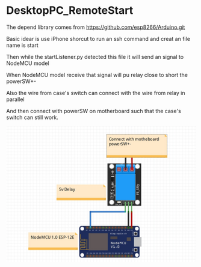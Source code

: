 # DesktopPC_RemoteStart
The depend library comes from https://github.com/esp8266/Arduino.git

Basic idear is use iPhone shorcut to run an ssh command and creat an file name is start

Then while the startListener.py detected this file it will send an signal to NodeMCU model

When NodeMCU model receive that signal will pu relay close to short the powerSW+-

Also the wire from case's switch can connect with the wire from relay in parallel

And then connect with powerSW on motherboard such that the case's switch can still work.

![Connection](https://github.com/7hgTnec/DesktopPC_RemoteStart/blob/master/Connection.jpg)

